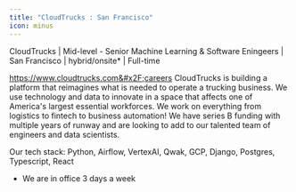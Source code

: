 ```yaml
---
title: "CloudTrucks : San Francisco"
icon: minus
---
```

CloudTrucks | Mid-level - Senior Machine Learning &amp; Software Eningeers | San Francisco | hybrid&#x2F;onsite* | Full-time

<a href="https:&#x2F;&#x2F;www.cloudtrucks.com&#x2F;careers" rel="nofollow">https:&#x2F;&#x2F;www.cloudtrucks.com&#x2F;careers</a> CloudTrucks is building a platform that reimagines what is needed to operate a trucking business. We use technology and data to innovate in a space that affects one of America&#x27;s largest essential workforces. We work on everything from logistics to fintech to business automation! We have series B funding with multiple years of runway and are looking to add to our talented team of engineers and data scientists.

Our tech stack: Python, Airflow, VertexAI, Qwak, GCP, Django, Postgres, Typescript, React

* We are in office 3 days a week
